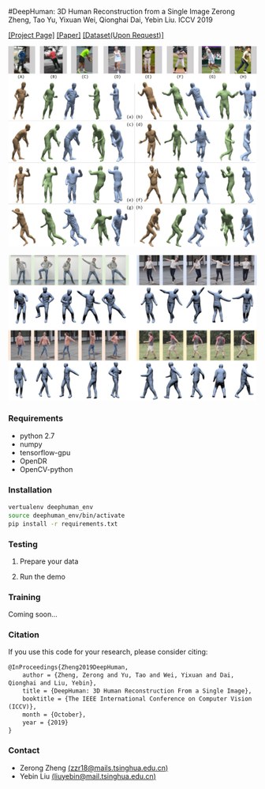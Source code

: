 #DeepHuman: 3D Human Reconstruction from a Single Image
Zerong Zheng, Tao Yu, Yixuan Wei, Qionghai Dai, Yebin Liu.  ICCV 2019

[[Project Page]](http://www.liuyebin.com/deephuman/deephuman.html)
[[Paper]](http://openaccess.thecvf.com/content_ICCV_2019/papers/Zheng_DeepHuman_3D_Human_Reconstruction_From_a_Single_Image_ICCV_2019_paper.pdf)
[[Dataset(Upon Request)]](http://www.liuyebin.com/deephuman/deephuman.html)

![teaser](./assests/results_large.jpg)

![tease2](./assests/video_app.jpg)

### Requirements
- python 2.7
- numpy
- tensorflow-gpu
- OpenDR
- OpenCV-python

### Installation
```bash
vertualenv deephuman_env
source deephuman_env/bin/activate
pip install -r requirements.txt
```

### Testing
1. Prepare your data

2. Run the demo


### Training
Coming soon...


### Citation
If you use this code for your research, please consider citing:
```
@InProceedings{Zheng2019DeepHuman, 
    author = {Zheng, Zerong and Yu, Tao and Wei, Yixuan and Dai, Qionghai and Liu, Yebin},
    title = {DeepHuman: 3D Human Reconstruction From a Single Image},
    booktitle = {The IEEE International Conference on Computer Vision (ICCV)},
    month = {October},
    year = {2019}
}
```

### Contact
- Zerong Zheng [(zzr18@mails.tsinghua.edu.cn)](mailto:zzr18@mails.tsinghua.edu.cn)
- Yebin Liu [(liuyebin@mail.tsinghua.edu.cn)](mailto:liuyebin@mail.tsinghua.edu.cn)
